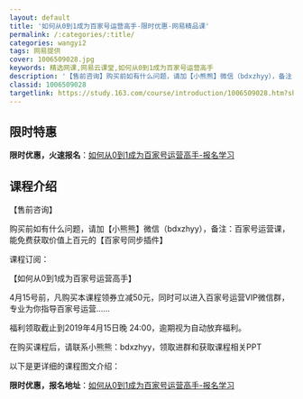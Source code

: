 ```yaml
---
layout: default
title: '如何从0到1成为百家号运营高手-限时优惠-网易精品课'
permalink: /:categories/:title/
categories: wangyi2
tags: 网易提供
cover: 1006509028.jpg
keywords: 精选网课,网易云课堂,如何从0到1成为百家号运营高手
description: '【售前咨询】购买前如有什么问题，请加【小熊熊】微信（bdxzhyy），备注：百家号运营课，能免费获取价值上百元的【百家号'
classid: 1006509028
targetlink: https://study.163.com/course/introduction/1006509028.htm?share=1&shareId=1025206652&utm_campaign=share&utm_medium=iphoneShare&utm_source=&utm_u=1025206652
---
```


## 限时特惠

**限时优惠，火速报名**：[如何从0到1成为百家号运营高手-报名学习](https://study.163.com/course/introduction/1006509028.htm?share=1&shareId=1025206652&utm_campaign=share&utm_medium=iphoneShare&utm_source=&utm_u=1025206652)

## 课程介绍

【售前咨询】

购买前如有什么问题，请加【小熊熊】微信（bdxzhyy），备注：百家号运营课，能免费获取价值上百元的【百家号同步插件】



课程订阅：

【如何从0到1成为百家号运营高手】

4月15号前，凡购买本课程领券立减50元，同时可以进入百家号运营VIP微信群，专业为你指导百家号运营……

福利领取截止到2019年4月15日晚 24:00，逾期视为自动放弃福利。



在购买课程后，请联系小熊熊：bdxzhyy，领取进群和获取课程相关PPT



以下是更详细的课程图文介绍：

**限时优惠，报名地址**：[如何从0到1成为百家号运营高手-报名学习](https://study.163.com/course/introduction/1006509028.htm?share=1&shareId=1025206652&utm_campaign=share&utm_medium=iphoneShare&utm_source=&utm_u=1025206652)

